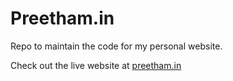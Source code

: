 # Preetham.in
Repo to maintain the code for my personal website.

Check out the live website at [preetham.in](http://preetham.in)
